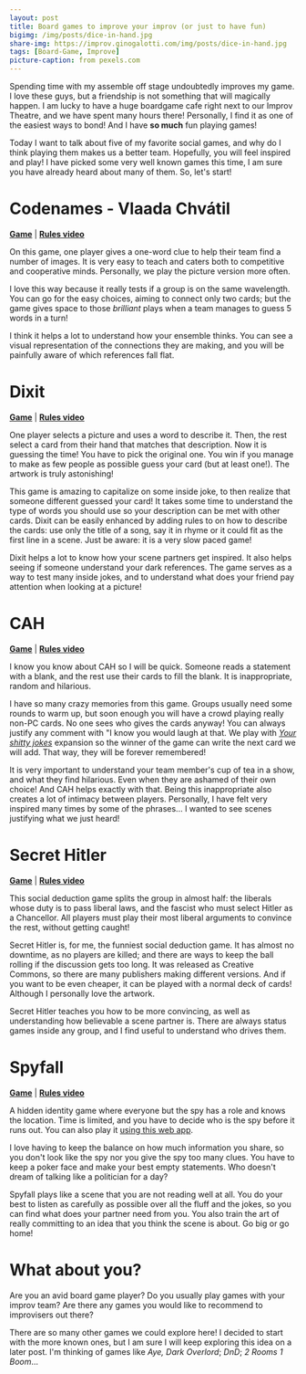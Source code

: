 ```yaml
---
layout: post
title: Board games to improve your improv (or just to have fun)
bigimg: /img/posts/dice-in-hand.jpg
share-img: https://improv.ginogalotti.com/img/posts/dice-in-hand.jpg
tags: [Board-Game, Improve]
picture-caption: from pexels.com
---
```


Spending time with my assemble off stage undoubtedly improves my game. I love these guys, but a friendship is not something that will magically happen. I am lucky to have a huge boardgame cafe right next to our Improv Theatre, and we have spent many hours there! Personally, I find it as one of the easiest ways to bond! And I have **so much** fun playing games!

Today I want to talk about five of my favorite social games, and why do I think playing them makes us a better team. Hopefully, you will feel inspired and play! I have picked some very well known games this time, I am sure you have already heard about many of them. So, let's start!

# Codenames - Vlaada Chvátil
[**Game**](https://www.amazon.co.uk/Codenames/dp/B07JM95J64/ref=as_li_ss_tl?ie=UTF8&qid=1550225929&sr=8-1&keywords=codenames&linkCode=ll1&tag=callmegino-21&linkId=d896f99db2ac741b4efdd9c45fa6676e&language=en_GB) | [**Rules video**](https://youtu.be/zQVHkl8oQEU)

On this game, one player gives a one-word clue to help their team find a number of images. It is very easy to teach and caters both to competitive and cooperative minds. Personally, we play the picture version more often.

I love this way because it really tests if a group is on the same wavelength. You can go for the easy choices, aiming to connect only two cards; but the game gives space to those _brilliant_ plays when a team manages to guess 5 words in a turn! 

I think it helps a lot to understand how your ensemble thinks. You can see a visual representation of the connections they are making, and you will be painfully aware of which references fall flat. 

# Dixit 
[**Game**](https://www.amazon.co.uk/Libellud-200706-Dixit-Board-Game/dp/B001OH9EDW/ref=as_li_ss_tl?ie=UTF8&qid=1550225959&sr=8-1&keywords=Dixit&linkCode=ll1&tag=callmegino-21&linkId=37f0f30fc6a1adf8dff2b5cec62e6cd2&language=en_GB) | [**Rules video**](https://youtu.be/Qi4MoW6NuaQ)

One player selects a picture and uses a word to describe it. Then, the rest select a card from their hand that matches that description. Now it is guessing the time! You have to pick the original one. You win if you manage to make as few people as possible guess your card (but at least one!). The artwork is truly astonishing!

This game is amazing to capitalize on some inside joke, to then realize that someone different guessed your card! It takes some time to understand the type of words you should use so your description can be met with other cards. Dixit can be easily enhanced by adding rules to on how to describe the cards: use only the title of a song, say it in rhyme or it could fit as the first line in a scene. Just be aware: it is a very slow paced game!

Dixit helps a lot to know how your scene partners get inspired. It also helps seeing if someone understand your dark references. The game serves as a way to test many inside jokes, and to understand what does your friend pay attention when looking at a picture!

# CAH
[**Game**](https://www.amazon.co.uk/Cards-Against-Humanity-UK-edition/dp/B00DTXYCOU/ref=as_li_ss_tl?s=kids&ie=UTF8&qid=1550225996&sr=1-2&keywords=Cards+against+humanity&linkCode=ll1&tag=callmegino-21&linkId=13a80f207777842422835dedc43fa9ef&language=en_GB) | [**Rules video**](https://youtu.be/9eRjn4Ken0c)

I know you know about CAH so I will be quick. Someone reads a statement with a blank, and the rest use their cards to fill the blank. It is inappropriate, random and hilarious.

I have so many crazy memories from this game. Groups usually need some rounds to warm up, but soon enough you will have a crowd playing really non-PC cards. No one sees who gives the cards anyway! You can always justify any comment with "I know you would laugh at that. We play with [*Your shitty jokes*](https://www.amazon.co.uk/gp/product/B01KGM8A26/ref=as_li_qf_asin_il_tl?ie=UTF8&tag=callmegino-21&creative=6738&linkCode=as2&creativeASIN=B01KGM8A26&linkId=7cb573f7d9426cf75b85cd162cf3be90) expansion so the winner of the game can write the next card we will add. That way, they will be forever remembered!

It is very important to understand your team member's cup of tea in a show, and what they find hilarious. Even when they are ashamed of their own choice! And CAH helps exactly with that. Being this inappropriate also creates a lot of intimacy between players. Personally, I have felt very inspired many times by some of the phrases... I wanted to see scenes justifying what we just heard!

# Secret Hitler
[**Game**](https://secrethitler.com/) | [**Rules video**](https://youtu.be/mbGXIDYdtas)

This social deduction game splits the group in almost half: the liberals whose duty is to pass liberal laws, and the fascist who must select Hitler as a Chancellor. All players must play their most liberal arguments to convince the rest, without getting caught!

Secret Hitler is, for me, the funniest social deduction game. It has almost no downtime, as no players are killed; and there are ways to keep the ball rolling if the discussion gets too long. It was released as Creative Commons, so there are many publishers making different versions. And if you want to be even cheaper, it can be played with a normal deck of cards! Although I personally love the artwork.

Secret Hitler teaches you how to be more convincing, as well as understanding how believable a scene partner is. There are always status games inside any group, and I find useful to understand who drives them. 

# Spyfall
[**Game**](https://www.amazon.co.uk/Cryptozoic-Entertainment-CZE02128-Spyfall-Game/dp/B01MRVIURU/ref=as_li_ss_tl?s=kids&ie=UTF8&qid=1550226025&sr=1-2&keywords=Spyfall&linkCode=ll1&tag=callmegino-21&linkId=4249c6d33e30c8a84fab155c94a86e8d&language=en_GB) | [**Rules video**](https://youtu.be/GqLl6_UlD88)

A hidden identity game where everyone but the spy has a role and knows the location. Time is limited, and you have to decide who is the spy before it runs out. You can also play it [using this web app](https://spyfall.crabhat.com/).

I love having to keep the balance on how much information you share, so you don't look like the spy nor you give the spy too many clues. You have to keep a poker face and make your best empty statements. Who doesn't dream of talking like a politician for a day?

Spyfall plays like a scene that you are not reading well at all. You do your best to listen as carefully as possible over all the fluff and the jokes, so you can find what does your partner need from you. You also train the art of really committing to an idea that you think the scene is about. Go big or go home!

# What about you?
Are you an avid board game player? Do you usually play games with your improv team? Are there any games you would like to recommend to improvisers out there?

There are so many other games we could explore here! I decided to start with the more known ones, but I am sure I will keep exploring this idea on a later post. I'm thinking of games like _Aye, Dark Overlord_; _DnD_; _2 Rooms 1 Boom_...